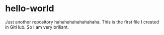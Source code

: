 # hello-world
Just another repository
hahahahahahahahaha.
This is the first file I created in GitHub.
So I am very briliant.
